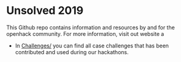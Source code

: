 # Unsolved 2019

This Github repo contains information and resources by and for the openhack community. For more information, visit out website a

* In [Challenges/](Challenges/) you can find all case challenges that has been contributed and used during our hackathons.


